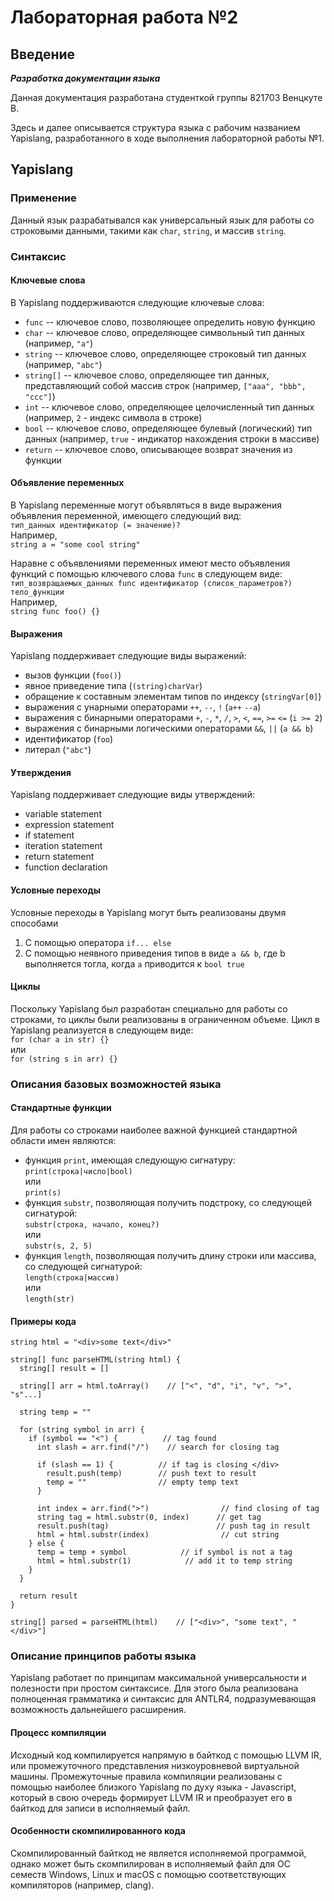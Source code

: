 # Лабораторная работа №2

## Введение

***Разработка документации языка***

Данная документация разработана студенткой группы 821703 Венцкуте В.

Здесь и далее описывается структура языка с рабочим названием Yapislang, разработанного в ходе выполнения лабораторной работы №1.

## Yapislang

### Применение

Данный язык разрабатывался как универсальный язык для работы со строковыми данными, такими как `char`, `string`, и массив `string`.

### Синтаксис

#### Ключевые слова

В Yapislang поддерживаются следующие ключевые слова:
- `func` -- ключевое слово, позволяющее определить новую функцию
- `char` -- ключевое слово, определяющее символьный тип данных (например, `"a"`)
- `string` -- ключевое слово, определяющее строковый тип данных (например, `"abc"`)
- `string[]` -- ключевое слово, определяющее тип данных, представляющий собой массив строк (например, `["aaa", "bbb", "ccc"]`)
- `int` -- ключевое слово, определяющее целочисленный тип данных (например, `2` - индекс символа в строке)
- `bool` -- ключевое слово, определяющее булевый (логический) тип данных (например, `true` - индикатор нахождения строки в массиве)
- `return` -- ключевое слово, описывающее возврат значения из функции

#### Объявление переменных

В Yapislang переменные могут объявляться в виде выражения объявления переменной, имеющего следующий вид:  
`тип_данных идентификатор (= значение)?`  
Например,  
`string a = "some cool string"`

Наравне с объявлениями переменных имеют место объявления функций с помощью ключевого слова `func` в следующем виде:  
`тип_возвращаемых_данных func идентификатор (список_параметров?) тело_функции`  
Например,  
`string func foo() {}`

#### Выражения

Yapislang поддерживает следующие виды выражений:
- вызов функции (`foo()`)
- явное приведение типа (`(string)charVar`)
- обращение к составным элементам типов по индексу (`stringVar[0]`)
- выражения с унарными операторами `++`, `--`, `!` (`a++` `--a`)
- выражения с бинарными операторами `+`, `-`, `*`, `/`, `>`, `<`, `==`, `>=` `<=` (`i >= 2`)
- выражения с бинарными логическими операторами `&&`, `||` (`a && b`)
- идентификатор (`foo`)
- литерал (`"abc"`)

#### Утверждения

Yapislang поддерживает следующие виды утверждений:
- variable statement
- expression statement
- if statement
- iteration statement
- return statement
- function declaration

#### Условные переходы

Условные переходы в Yapislang могут быть реализованы двумя способами
1. С помощью оператора `if... else`
2. С помощью неявного приведения типов в виде `a && b`, где b выполняется тогла, когда `a` приводится к `bool true`

#### Циклы

Поскольку Yapislang был разработан специально для работы со строками, то циклы были реализованы в ограниченном объеме. Цикл в Yapislang реализуется в следующем виде:  
`for (char a in str) {}`  
или  
`for (string s in arr) {}`

### Описания базовых возможностей языка
#### Стандартные функции

Для работы со строками наиболее важной функцией стандартной области имен являются:
- функция `print`, имеющая следующую сигнатуру:  
`print(строка|число|bool)`  
или  
`print(s)`
- функция `substr`, позволяющая получить подстроку, со следующей сигнатурой:  
`substr(строка, начало, конец?)`  
или  
`substr(s, 2, 5)`
- функция `length`, позволяющая получить длину строки или массива, со следующей сигнатурой:  
`length(строка|массив)`  
или  
`length(str)`

#### Примеры кода

```
string html = "<div>some text</div>"

string[] func parseHTML(string html) {
  string[] result = []

  string[] arr = html.toArray()    // ["<", "d", "i", "v", ">", "s"...]

  string temp = ""

  for (string symbol in arr) {
    if (symbol == "<") {          // tag found
      int slash = arr.find("/")    // search for closing tag

      if (slash == 1) {          // if tag is closing </div>
        result.push(temp)        // push text to result
        temp = ""                // empty temp text
      }

      int index = arr.find(">")                // find closing of tag
      string tag = html.substr(0, index)      // get tag
      result.push(tag)                        // push tag in result
      html = html.substr(index)                // cut string
    } else {
      temp = temp + symbol            // if symbol is not a tag
      html = html.substr(1)            // add it to temp string
    }
  }

  return result
}

string[] parsed = parseHTML(html)    // ["<div>", "some text", "</div>"]
```
### Описание принципов работы языка

Yapislang работает по принципам максимальной универсальности и полезности при простом синтаксисе. Для этого была реализована полноценная грамматика и синтаксис для ANTLR4, подразумевающая возможность дальнейшего расширения.

#### Процесс компиляции

Исходный код компилируется напрямую в байткод с помощью LLVM IR, или промежуточного представления низкоуровневой виртуальной машины. Промежуточные правила компиляции реализованы с помощью наиболее близкого Yapislang по духу языка - Javascript, который в свою очередь формирует LLVM IR и преобразует его в байткод для записи в исполняемый файл.

#### Особенности скомпилированного кода

Скомпилированный байткод не является исполняемой программой, однако может быть скомпилирован в исполняемый файл для ОС семеств Windows, Linux и macOS с помощью соответствующих компиляторов (например, clang).